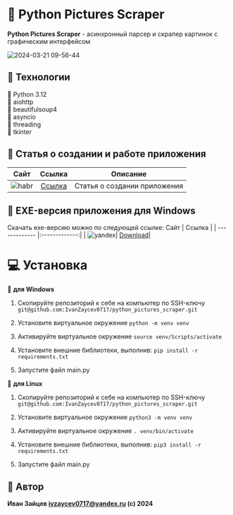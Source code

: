 # :flower_playing_cards: Python Pictures Scraper
**Python Pictures Scraper** - асинхронный парсер и скрапер картинок с графическим интерфейсом

![2024-03-21 09-56-44](https://github.com/IvanZaycev0717/python_pictures_scraper/assets/111955306/420cc379-c5d4-4185-acdb-53f83326b6d3)

## :bridge_at_night: Технологии
:triangular_flag_on_post: Python 3.12  
:triangular_flag_on_post: aiohttp  
:triangular_flag_on_post: beautifulsoup4  
:triangular_flag_on_post: asyncio  
:triangular_flag_on_post: threading  
:triangular_flag_on_post: tkinter

## :sparkler: Статья о создании и работе приложения
Сайт        | Ссылка           |Описание|
| ------------- |:-------------:|:--------:|
|![habr](https://github.com/IvanZaycev0717/the_mystery_of_the_mansion/assets/111955306/772e1cac-b1e7-49c3-b87f-5f8fb2bdfbc8)|[Ссылка](https://habr.com/ru/users/IvanZaycev0717/publications/articles/)|Статья о создании приложения|

## :floppy_disk: EXE-версия приложения для Windows
Скачать exe-версию можно по следующей ссылке:
 Сайт        | Ссылка           | 
| ------------- |:-------------:|
| ![yandex](https://github.com/IvanZaycev0717/python_interview_assistant_rus/assets/111955306/df5ff781-7cdd-4be5-9359-113b3706324e)| [Download](https://disk.yandex.ru/d/5dpMIPn9AT0SBw)|

# :computer: Установка
:iphone: **для Windows**

1) Скопируйте репозиторий к себе на компьютер по SSH-ключу `git@github.com:IvanZaycev0717/python_pictures_scraper.git`

2) Установите виртуальное окружение `python -m venv venv`

3) Активируйте виртуальное окружение `source venv/Scripts/activate`

4) Установите внешние библиотеки, выполнив: `pip install -r requirements.txt`

5) Запустите файл main.py

:penguin: **для Linux**

1) Скопируйте репозиторий к себе на компьютер по SSH-ключу `git@github.com:IvanZaycev0717/python_pictures_scraper.git`

2) Установите виртуальное окружение `python3 -m venv venv`

3) Активируйте виртуальное окружение `. venv/bin/activate`

4) Установите внешние библиотеки, выполнив: `pip3 install -r requirements.txt`

5) Запустите файл main.py

## :mage: Автор
**Иван Зайцев ivzaycev0717@yandex.ru
(c) 2024**
